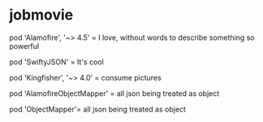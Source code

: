 # jobmovie

  pod 'Alamofire', '~> 4.5' = I love, without words to describe something so powerful
  
  pod 'SwiftyJSON' = It's cool

  pod 'Kingfisher', '~> 4.0' = consume pictures
  
  pod 'AlamofireObjectMapper' = all json being treated as object
  
  pod 'ObjectMapper'= all json being treated as object


